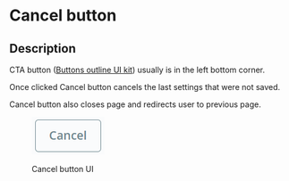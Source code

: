 # Cancel button

## Description

CTA button ([Buttons outline UI kit](https://build.prestashop.com/prestashop-ui-kit/?path=/story/buttons--outline)) usually is in the left bottom corner.&#x20;

Once clicked Cancel button cancels the last settings that were not saved.&#x20;

Cancel button also closes page and redirects user to previous page.

<figure><img src="../../../../.gitbook/assets/image (1) (4) (3).png" alt=""><figcaption><p>Cancel button UI</p></figcaption></figure>
